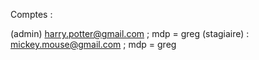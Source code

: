 Comptes :

(admin) harry.potter@gmail.com ; mdp = greg
(stagiaire) : mickey.mouse@gmail.com ; mdp = greg


